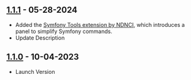 ## [1.1.1] - 05-28-2024

- Added the [Symfony Tools extension by NDNCI](https://marketplace.visualstudio.com/items?itemName=NDNCI.vscode-symfony-tools), which introduces a panel to simplify Symfony commands.
- Update Description

## [1.1.0] - 10-04-2023

- Launch Version

[1.1.1]: #
[1.1.0]: #
